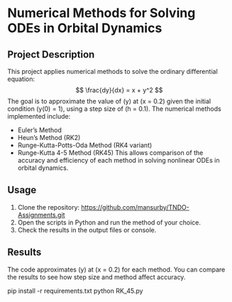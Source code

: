 # Numerical Methods for Solving ODEs in Orbital Dynamics

## Project Description
This project applies numerical methods to solve the ordinary differential equation:
$$
\frac{dy}{dx} = x + y^2
$$
The goal is to approximate the value of \(y\) at \(x = 0.2\) given the initial condition \(y(0) = 1\), using a step size of \(h = 0.1\).
The numerical methods implemented include:
- Euler’s Method
- Heun’s Method (RK2)
- Runge-Kutta-Potts-Oda Method (RK4 variant)
- Runge-Kutta 4-5 Method (RK45)
This allows comparison of the accuracy and efficiency of each method in solving nonlinear ODEs in orbital dynamics.
## Usage
1. Clone the repository:
https://github.com/mansurby/TNDO-Assignments.git
2. Open the scripts in Python and run the method of your choice.
3. Check the results in the output files or console.

## Results
The code approximates \(y\) at \(x = 0.2\) for each method. You can compare the results to see how step size and method affect accuracy.

pip install -r requirements.txt
python RK_45.py

